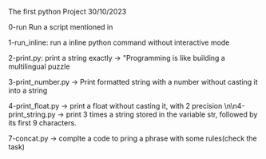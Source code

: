 The first python Project 30/10/2023

 0-run Run a script mentioned in  

 1-run_inline: run a inline python command without interactive mode 

 2-print.py: print a string exactly -> "Programming is like building a multilingual puzzle


3-print_number.py -> Print formatted string with a number without casting it into a string


 4-print_float.py -> print a float without casting it, with 2 precision
\n\n4-print_string.py ->  print 3 times a string stored in the variable str, followed by its first 9 characters.


 7-concat.py -> complte a code to pring a phrase with some rules(check the task)
